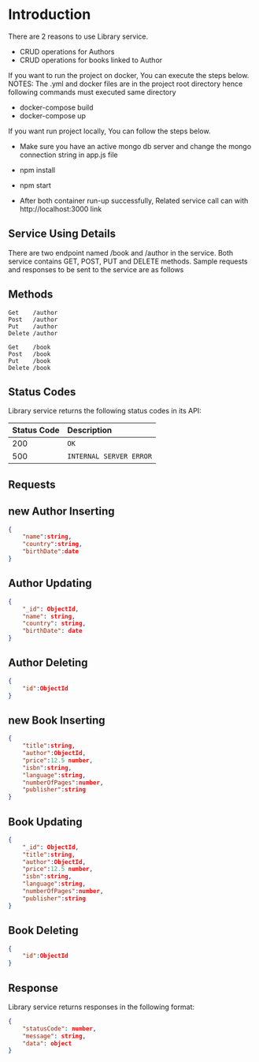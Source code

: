 # Introduction
There are 2 reasons to use Library service.

- CRUD operations for Authors
- CRUD operations for books linked to Author

If you want to run the project on docker, You can execute the steps below.
NOTES: The .yml and docker files are in the project root directory hence following commands must executed same directory
- docker-compose build
- docker-compose up

If you want run project locally, You can follow the steps below.
- Make sure you have an active mongo db server and change the mongo connection string in app.js file
- npm install
- npm start
    

- After both container run-up successfully, Related service call can with http://localhost:3000 link

## Service Using Details
There are two endpoint named /book and /author in the service.
Both service contains GET, POST, PUT and DELETE methods. Sample requests and responses to be sent to the service are as follows

## Methods
```http
Get    /author
Post   /author
Put    /author
Delete /author

Get    /book
Post   /book
Put    /book
Delete /book
```

## Status Codes
Library service returns the following status codes in its API:

| Status Code | Description             |
| :---------- | :---------------------- |
| 200         | `OK`                    |
| 500         | `INTERNAL SERVER ERROR` |

## Requests
## new Author Inserting
```json
{
    "name":string,
    "country":string,
    "birthDate":date
}
```

## Author Updating
```json
{
    "_id": ObjectId,
    "name": string,
    "country": string,
    "birthDate": date
}
```

## Author Deleting
```json
{
    "id":ObjectId
}
```

## new Book Inserting
```json
{
    "title":string,
    "author":ObjectId,
    "price":12.5 number,
    "isbn":string,
    "language":string,
    "numberOfPages":number,
    "publisher":string
}
```

## Book Updating
```json
{
    "_id": ObjectId,
    "title":string,
    "author":ObjectId,
    "price":12.5 number,
    "isbn":string,
    "language":string,
    "numberOfPages":number,
    "publisher":string
}
```

## Book Deleting
```json
{
    "id":ObjectId
}
```

## Response
Library service returns responses in the following format:

```json
{
    "statusCode": number,
    "message": string,
    "data": object
}
```

